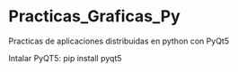 # Practicas_Graficas_Py
Practicas de aplicaciones distribuidas en python con PyQt5


Intalar PyQT5:    pip install pyqt5
